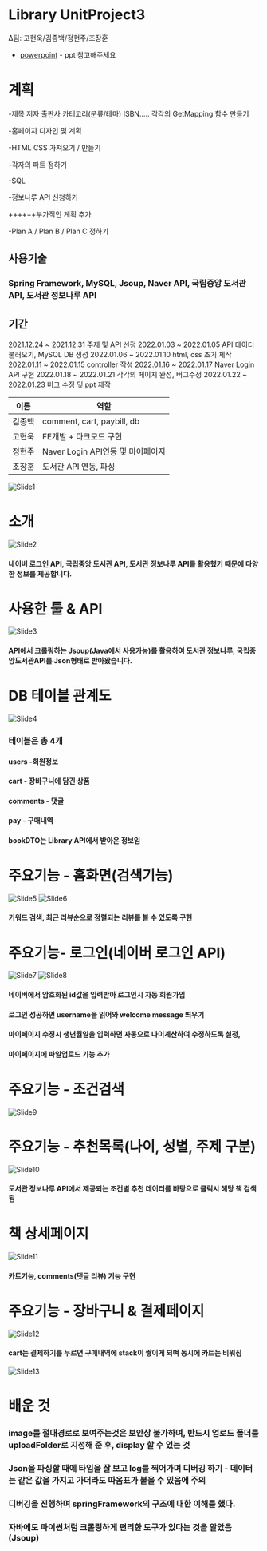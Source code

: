 # Library UnitProject3

Δ팀: 고현욱/김종백/정현주/조장훈

- [powerpoint] - ppt 참고해주세요

# 계획

-제목 저자 출판사 카테고리(분류/테마) ISBN….. 각각의 GetMapping 함수 만들기

-홈페이지 디자인 및 계획

-HTML CSS 가져오기 / 만들기

-각자의 파트 정하기

-SQL

-정보나루 API 신청하기

++++++부가적인 계획 추가 

-Plan A / Plan B / Plan C 정하기

## 사용기술
### Spring Framework, MySQL, Jsoup, Naver API, 국립중앙 도서관 API, 도서관 정보나루 API

## 기간

2021.12.24 ~ 2021.12.31 주제 및 API 선정
2022.01.03 ~ 2022.01.05 API 데이터 불러오기, MySQL DB 생성
2022.01.06 ~ 2022.01.10 html, css 초기 제작
2022.01.11 ~ 2022.01.15 controller 작성
2022.01.16 ~ 2022.01.17 Naver Login API 구현
2022.01.18 ~ 2022.01.21 각각의 페이지 완성, 버그수정
2022.01.22 ~ 2022.01.23 버그 수정 및 ppt 제작

| 이름 | 역할 |
| ------ | ------ |
| 김종백 | comment, cart, paybill, db |
| 고현욱 | FE개발 + 다크모드 구현 |
| 정현주 | Naver Login API연동 및 마이페이지 |
| 조장훈 | 도서관 API 연동, 파싱 |


![Slide1](https://user-images.githubusercontent.com/96603039/150729741-4f6f2873-273c-4161-a920-b8e4d6d7187a.jpg)
# 소개
![Slide2](https://user-images.githubusercontent.com/96603039/150729745-92b5a039-b089-426e-9dd4-8c17fba7627d.jpg)
#### 네이버 로그인 API, 국립중앙 도서관 API, 도서관 정보나루 API를 활용했기 때문에 다양한 정보를 제공합니다.

# 사용한 툴 & API
![Slide3](https://user-images.githubusercontent.com/96603039/150729753-5c9d48d0-e618-4fd7-bc95-ad8c122e4d53.jpg)
#### API에서 크롤링하는 Jsoup(Java에서 사용가능)를 활용하여 도서관 정보나루, 국립중앙도서관API를 Json형태로 받아왔습니다.
# DB 테이블 관계도
![Slide4](https://user-images.githubusercontent.com/96603039/150729759-ade8a808-af42-4c3c-85a7-1b235d39d5dc.jpg)
### 테이블은 총 4개
#### users -회원정보
#### cart - 장바구니에 담긴 상품
#### comments - 댓글
#### pay - 구매내역
#### bookDTO는 Library API에서 받아온 정보임  
#
# 주요기능 - 홈화면(검색기능)
![Slide5](https://user-images.githubusercontent.com/96603039/150729762-13258b91-37b1-4412-afc4-7a9027c18bff.jpg)
![Slide6](https://user-images.githubusercontent.com/96603039/150729773-58f4009e-658f-4b6f-acdd-b0c11940d020.jpg)
#### 키워드 검색, 최근 리뷰순으로 정렬되는 리뷰를 볼 수 있도록 구현  
#
# 주요기능- 로그인(네이버 로그인 API)
![Slide7](https://user-images.githubusercontent.com/96603039/150729779-dab0a459-d2ba-49a9-bb1d-65d768c5f1b6.jpg)
![Slide8](https://user-images.githubusercontent.com/96603039/150729783-66a35acb-8bdf-4700-8764-3f06b1b26ade.jpg)
#### 네이버에서 암호화된 id값을 입력받아 로그인시 자동 회원가입
#### 로그인 성공하면 username을 읽어와 welcome message 띄우기
#### 마이페이지 수정시 생년월일을 입력하면 자동으로 나이계산하여 수정하도록 설정,
#### 마이페이지에 파일업로드 기능 추가  
#
# 주요기능 - 조건검색
![Slide9](https://user-images.githubusercontent.com/96603039/150729792-6920720c-53b8-4f3a-935e-013135f8d1cf.jpg)
# 주요기능 - 추천목록(나이, 성별, 주제 구분)
![Slide10](https://user-images.githubusercontent.com/96603039/150729798-f154a5d3-7492-4aa6-9536-b38eda0d3561.jpg)
#### 도서관 정보나루 API에서 제공되는 조건별 추천 데이터를 바탕으로 클릭시 해당 책 검색됨  
#
# 책 상세페이지
![Slide11](https://user-images.githubusercontent.com/96603039/150729803-f47a32ae-7fe7-4bf3-a518-2b44386ad42d.jpg)
#### 카트기능, comments(댓글 리뷰) 기능 구현  
#
# 주요기능 - 장바구니 & 결제페이지
![Slide12](https://user-images.githubusercontent.com/96603039/150729805-1eaf61b6-9cbe-45f9-8649-beddbdc00ff8.jpg)
#### cart는 결제하기를 누르면 구매내역에 stack이 쌓이게 되며 동시에 카트는 비워짐  
![Slide13](https://user-images.githubusercontent.com/96603039/150729811-e0753ff7-60a1-4f85-b5f0-59d91e14e452.jpg)

# 배운 것
### image를 절대경로로 보여주는것은 보안상 불가하며, 반드시 업로드 폴더를 uploadFolder로 지정해 준 후, display 할 수 있는 것
### Json을 파싱할 때에 타입을 잘 보고 log를 찍어가며 디버깅 하기 - 데이터는 같은 값을 가지고 가더라도 따옴표가 붙을 수 있음에 주의
### 디버깅을 진행하며 springFramework의 구조에 대한 이해를 했다.
### 자바에도 파이썬처럼 크롤링하게 편리한 도구가 있다는 것을 알았음 (Jsoup)
### 
 [powerpoint]: <https://inuackr-my.sharepoint.com/:p:/g/personal/jk0837_inu_ac_kr/ETNFSBF5jslAmvE-WG6JNEIB7SV1P42hmpTz8bSnzF6FWA?e=m4kGsO>
